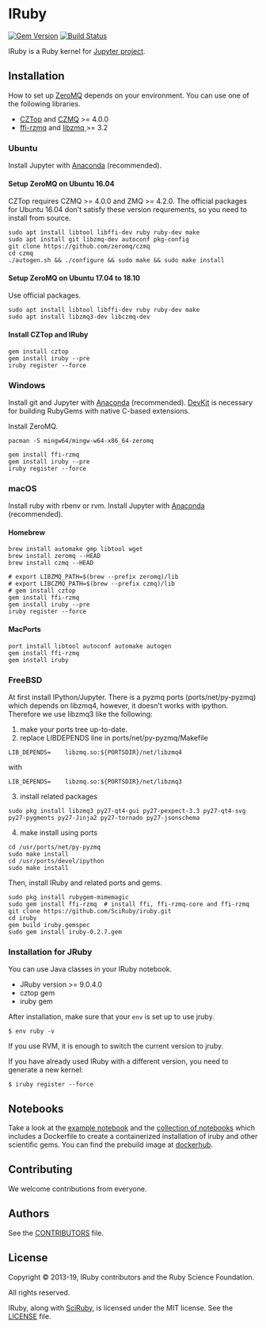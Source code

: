 # IRuby

[![Gem Version](https://badge.fury.io/rb/iruby.svg)](https://badge.fury.io/rb/iruby)
[![Build Status](https://travis-ci.org/SciRuby/iruby.svg?branch=master)](https://travis-ci.org/SciRuby/iruby)

IRuby is a Ruby kernel for [Jupyter project](http://try.jupyter.org/).

## Installation
How to set up [ZeroMQ](http://zeromq.org/) depends on your environment.
You can use one of the following libraries. 
* [CZTop](https://gitlab.com/paddor/cztop) and [CZMQ](https://github.com/zeromq/czmq) >= 4.0.0
* [ffi-rzmq](https://github.com/chuckremes/ffi-rzmq) and [libzmq
](https://github.com/zeromq/libzmq) >= 3.2

### Ubuntu
Install Jupyter with [Anaconda](https://www.anaconda.com/) (recommended). 

#### Setup ZeroMQ on Ubuntu 16.04
CZTop requires CZMQ >= 4.0.0 and ZMQ >= 4.2.0. The official packages for Ubuntu 16.04 don't satisfy these version requrements, so you need to install from source.

```shell
sudo apt install libtool libffi-dev ruby ruby-dev make
sudo apt install git libzmq-dev autoconf pkg-config
git clone https://github.com/zeromq/czmq
cd czmq
./autogen.sh && ./configure && sudo make && sudo make install
```

#### Setup ZeroMQ on Ubuntu 17.04 to 18.10
Use official packages.

```shell
sudo apt install libtool libffi-dev ruby ruby-dev make
sudo apt install libzmq3-dev libczmq-dev
```

#### Install CZTop and IRuby
```shell
gem install cztop
gem install iruby --pre
iruby register --force
```

### Windows
Install git and Jupyter with [Anaconda](https://www.anaconda.com/) (recommended). 
[DevKit](https://rubyinstaller.org/add-ons/devkit.html) is necessary for building RubyGems with native C-based extensions.

Install ZeroMQ. 
```shell
pacman -S mingw64/mingw-w64-x86_64-zeromq
```

```shell
gem install ffi-rzmq
gem install iruby --pre
iruby register --force
```

### macOS
Install ruby with rbenv or rvm.
Install Jupyter with [Anaconda](https://www.anaconda.com/) (recommended). 

#### Homebrew
```shell
brew install automake gmp libtool wget
brew install zeromq --HEAD
brew install czmq --HEAD
```

```shell
# export LIBZMQ_PATH=$(brew --prefix zeromq)/lib
# export LIBCZMQ_PATH=$(brew --prefix czmq)/lib
# gem install cztop
gem install ffi-rzmq
gem install iruby --pre
iruby register --force
```

#### MacPorts
```shell
port install libtool autoconf automake autogen
gem install ffi-rzmq
gem install iruby
```

### FreeBSD
At first install IPython/Jupyter. 
There is a pyzmq ports (ports/net/py-pyzmq) which depends on libzmq4, however, it doesn't works with ipython.
Therefore we use libzmq3 like the following:

1. make your ports tree up-to-date.
2. replace LIBDEPENDS line in ports/net/py-pyzmq/Makefile

```shell
LIB_DEPENDS=    libzmq.so:${PORTSDIR}/net/libzmq4
```
with
```shell
LIB_DEPENDS=    libzmq.so:${PORTSDIR}/net/libzmq3
```
3. install related packages

```shell
sudo pkg install libzmq3 py27-qt4-gui py27-pexpect-3.3 py27-qt4-svg py27-pygments py27-Jinja2 py27-tornado py27-jsonschema
```
4. make install using ports

```shell
cd /usr/ports/net/py-pyzmq
sudo make install
cd /usr/ports/devel/ipython
sudo make install
```
Then, install IRuby and related ports and gems.
```shell
sudo pkg install rubygem-mimemagic
sudo gem install ffi-rzmq  # install ffi, ffi-rzmq-core and ffi-rzmq
git clone https://github.com/SciRuby/iruby.git
cd iruby
gem build iruby.gemspec
sudo gem install iruby-0.2.7.gem
```

### Installation for JRuby

You can use Java classes in your IRuby notebook. 

* JRuby version >= 9.0.4.0
* cztop gem
* iruby gem

After installation, make sure that your `env` is set up to use jruby.

```shell
$ env ruby -v
```

If you use RVM, it is enough to switch the current version to jruby.

If you have already used IRuby with a different version, you need to generate a new kernel:

```shell
$ iruby register --force
```

## Notebooks
Take a look at the [example notebook](http://nbviewer.ipython.org/urls/raw.github.com/SciRuby/sciruby-notebooks/master/getting_started.ipynb)
and the [collection of notebooks](https://github.com/SciRuby/sciruby-notebooks/) which includes a Dockerfile to create a containerized installation of iruby
and other scientific gems. You can find the prebuild image at [dockerhub](https://registry.hub.docker.com/u/minad/sciruby-notebooks/).

## Contributing
We welcome contributions from everyone.

## Authors
See the [CONTRIBUTORS](CONTRIBUTORS) file.

## License
Copyright © 2013-19, IRuby contributors and the Ruby Science Foundation.

All rights reserved.

IRuby, along with [SciRuby](http://sciruby.com/), is licensed under the MIT license. See the [LICENSE](LICENSE) file.
